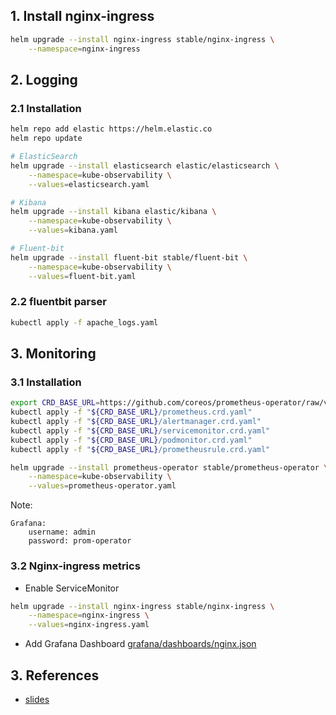 ## 1. Install nginx-ingress
```bash
helm upgrade --install nginx-ingress stable/nginx-ingress \
    --namespace=nginx-ingress
```

## 2. Logging
### 2.1 Installation
```bash
helm repo add elastic https://helm.elastic.co
helm repo update

# ElasticSearch
helm upgrade --install elasticsearch elastic/elasticsearch \
    --namespace=kube-observability \
    --values=elasticsearch.yaml

# Kibana
helm upgrade --install kibana elastic/kibana \
    --namespace=kube-observability \
    --values=kibana.yaml

# Fluent-bit
helm upgrade --install fluent-bit stable/fluent-bit \
    --namespace=kube-observability \
    --values=fluent-bit.yaml
```

### 2.2 fluentbit parser
```bash
kubectl apply -f apache_logs.yaml
```

## 3. Monitoring
### 3.1 Installation
```bash
export CRD_BASE_URL=https://github.com/coreos/prometheus-operator/raw/v0.34.0/example/prometheus-operator-crd
kubectl apply -f "${CRD_BASE_URL}/prometheus.crd.yaml"
kubectl apply -f "${CRD_BASE_URL}/alertmanager.crd.yaml"
kubectl apply -f "${CRD_BASE_URL}/servicemonitor.crd.yaml"
kubectl apply -f "${CRD_BASE_URL}/podmonitor.crd.yaml"
kubectl apply -f "${CRD_BASE_URL}/prometheusrule.crd.yaml"

helm upgrade --install prometheus-operator stable/prometheus-operator \
    --namespace=kube-observability \
    --values=prometheus-operator.yaml
```

Note:
```
Grafana:
    username: admin
    password: prom-operator
```

### 3.2 Nginx-ingress metrics
* Enable ServiceMonitor
```bash
helm upgrade --install nginx-ingress stable/nginx-ingress \
    --namespace=nginx-ingress \
    --values=nginx-ingress.yaml
```

* Add Grafana Dashboard
[grafana/dashboards/nginx.json](https://github.com/kubernetes/ingress-nginx/blob/master/deploy/grafana/dashboards/nginx.json)

## 3. References
* [slides](https://docs.google.com/presentation/d/1JEcoN9gzgN-50UBcpEuOTQWGtvFMdEHtT36ztRf3tg8/edit?usp=sharing)
